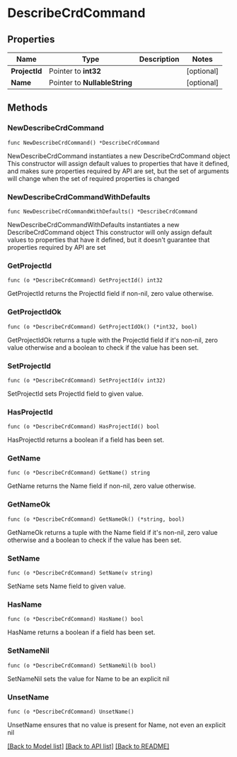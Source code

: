 # DescribeCrdCommand

## Properties

Name | Type | Description | Notes
------------ | ------------- | ------------- | -------------
**ProjectId** | Pointer to **int32** |  | [optional] 
**Name** | Pointer to **NullableString** |  | [optional] 

## Methods

### NewDescribeCrdCommand

`func NewDescribeCrdCommand() *DescribeCrdCommand`

NewDescribeCrdCommand instantiates a new DescribeCrdCommand object
This constructor will assign default values to properties that have it defined,
and makes sure properties required by API are set, but the set of arguments
will change when the set of required properties is changed

### NewDescribeCrdCommandWithDefaults

`func NewDescribeCrdCommandWithDefaults() *DescribeCrdCommand`

NewDescribeCrdCommandWithDefaults instantiates a new DescribeCrdCommand object
This constructor will only assign default values to properties that have it defined,
but it doesn't guarantee that properties required by API are set

### GetProjectId

`func (o *DescribeCrdCommand) GetProjectId() int32`

GetProjectId returns the ProjectId field if non-nil, zero value otherwise.

### GetProjectIdOk

`func (o *DescribeCrdCommand) GetProjectIdOk() (*int32, bool)`

GetProjectIdOk returns a tuple with the ProjectId field if it's non-nil, zero value otherwise
and a boolean to check if the value has been set.

### SetProjectId

`func (o *DescribeCrdCommand) SetProjectId(v int32)`

SetProjectId sets ProjectId field to given value.

### HasProjectId

`func (o *DescribeCrdCommand) HasProjectId() bool`

HasProjectId returns a boolean if a field has been set.

### GetName

`func (o *DescribeCrdCommand) GetName() string`

GetName returns the Name field if non-nil, zero value otherwise.

### GetNameOk

`func (o *DescribeCrdCommand) GetNameOk() (*string, bool)`

GetNameOk returns a tuple with the Name field if it's non-nil, zero value otherwise
and a boolean to check if the value has been set.

### SetName

`func (o *DescribeCrdCommand) SetName(v string)`

SetName sets Name field to given value.

### HasName

`func (o *DescribeCrdCommand) HasName() bool`

HasName returns a boolean if a field has been set.

### SetNameNil

`func (o *DescribeCrdCommand) SetNameNil(b bool)`

 SetNameNil sets the value for Name to be an explicit nil

### UnsetName
`func (o *DescribeCrdCommand) UnsetName()`

UnsetName ensures that no value is present for Name, not even an explicit nil

[[Back to Model list]](../README.md#documentation-for-models) [[Back to API list]](../README.md#documentation-for-api-endpoints) [[Back to README]](../README.md)


